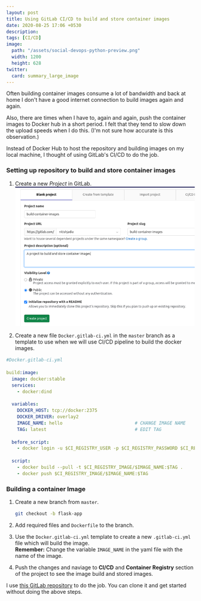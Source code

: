 ```yaml
---
layout: post
title: Using GitLab CI/CD to build and store container images
date: 2020-08-25 17:06 +0530
description: 
tags: [CI/CD]
image:
  path: "/assets/social-devops-python-preview.png"
  width: 1200
  height: 628
twitter:
  card: summary_large_image
---
```


Often building container images consume a lot of bandwidth and back at home I don't have a good internet connection to build images again and again.

Also, there are times when I have
to, again and again, push the container images to Docker hub in a short period. I felt that they tend to slow down the upload speeds when I do this.
(I'm not sure how accurate is this observation.)

Instead of Docker Hub to host the repository and building images on my local machine, I thought of using GitLab's CI/CD to do the job.

### Setting up repository to build and store container images

1. Create a new *Project* in GitLab.   
    ![Create Project in GitLab](/assets/posts/gitlab_ci_cd/create_project.png)

2. Create a new file `Docker.gitlab-ci.yml` in the `master` branch as a template
    to use when we will use CI/CD pipeline to build the docker images.

```yaml
#Docker.gitlab-ci.yml

build:image:
  image: docker:stable
  services:
    - docker:dind

  variables:
    DOCKER_HOST: tcp://docker:2375
    DOCKER_DRIVER: overlay2
    IMAGE_NAME: hello                           # CHANGE IMAGE NAME
    TAG: latest                                 # EDIT TAG

  before_script:
    - docker login -u $CI_REGISTRY_USER -p $CI_REGISTRY_PASSWORD $CI_REGISTRY

  script:
    - docker build --pull -t $CI_REGISTRY_IMAGE/$IMAGE_NAME:$TAG .
    - docker push $CI_REGISTRY_IMAGE/$IMAGE_NAME:$TAG
```

### Building a container Image

1. Create a new branch from `master`.
    ```bash
    git checkout -b flask-app
    ```   

2. Add required files and `Dockerfile` to the branch. 

3. Use the `Docker.gitlab-ci.yml` template to create a new
`.gitlab-ci.yml` file which will build the image.   
  **Remember:** Change the variable `IMAGE_NAME` in the yaml file with the name
  of the image.

4. Push the changes and naviage to **CI/CD** and **Container Registry** section
    of the project to see the image build and stored images.



I use [this GitLab repository](https://gitlab.com/nitishjadia/build) to do the job.
You can clone it and get started without doing the above steps.